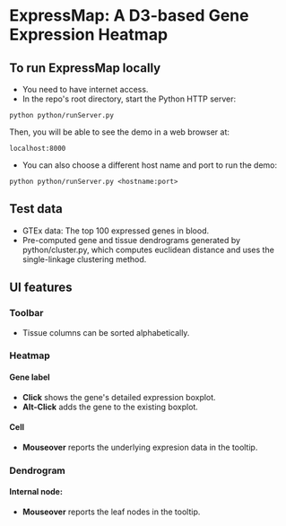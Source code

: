 # ExpressMap: A D3-based Gene Expression Heatmap

## To run ExpressMap locally
- You need to have internet access. 
- In the repo's root directory, start the Python HTTP server:

```python python/runServer.py```

Then, you will be able to see the demo in a web browser at: 

```localhost:8000```

- You can also choose a different host name and port to run the demo:

```python python/runServer.py <hostname:port>```

## Test data 
- GTEx data: The top 100 expressed genes in blood. 
- Pre-computed gene and tissue dendrograms generated by python/cluster.py, which computes euclidean distance and uses the single-linkage clustering method.

## UI features
### Toolbar
- Tissue columns can be sorted alphabetically.

### Heatmap 
#### Gene label 
- **Click** shows the gene's detailed expression boxplot.
- **Alt-Click** adds the gene to the existing boxplot.
#### Cell
- **Mouseover** reports the underlying expresion data in the tooltip.

### Dendrogram
#### Internal node:
- **Mouseover** reports the leaf nodes in the tooltip.




